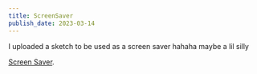 ```yaml
---
title: ScreenSaver
publish_date: 2023-03-14
---
```



I uploaded a sketch to be used as a screen saver hahaha maybe a lil silly

[Screen Saver](https://meowingdavis.github.io/P5/ "Are screen savers pointless in 2023 ?").


